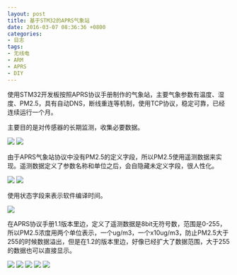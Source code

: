 ```yaml
---
layout: post
title: 基于STM32的APRS气象站
date: 2016-03-07 08:36:36 +0800
categories:
- 日志
tags:
- 无线电
- ARM
- APRS
- DIY
---
```


使用STM32开发板按照APRS协议手册制作的气象站，主要气象参数有温度、湿度、PM2.5，具有自动DNS，断线重连等机制，使用TCP协议，稳定可靠，已经连续运行一个月。

主要目的是对传感器的长期监测，收集必要数据。

![](https://github.com/bh3nvn/bh3nvn.github.io/raw/master/image/2016/2016-03-07-01.jpg)
![](https://github.com/bh3nvn/bh3nvn.github.io/raw/master/image/2016/2016-03-07-02.jpg)

由于APRS气象站协议中没有PM2.5的定义字段，所以PM2.5使用遥测数据来实现。遥测数据定义了参数名称和单位之后，会自隐藏未定义字段，很人性化。

![](https://github.com/bh3nvn/bh3nvn.github.io/raw/master/image/2016/2016-03-07-03.jpg)
![](https://github.com/bh3nvn/bh3nvn.github.io/raw/master/image/2016/2016-03-07-04.jpg)

使用状态字段来表示软件编译时间。

![](https://github.com/bh3nvn/bh3nvn.github.io/raw/master/image/2016/2016-03-07-05.jpg)

在APRS协议手册1.1版本里边，定义了遥测数据是8bit无符号数，范围是0-255，所以PM2.5浓度用两个单位表示，一个ug/m3，一个x10ug/m3，防止PM2.5大于255的时候数据溢出，但是在1.2的版本里边，好像已经扩大了数据范围，大于255的数据也可以直接显示。

![](https://github.com/bh3nvn/bh3nvn.github.io/raw/master/image/2016/2016-03-07-06.jpg)
![](https://github.com/bh3nvn/bh3nvn.github.io/raw/master/image/2016/2016-03-07-07.jpg)
![](https://github.com/bh3nvn/bh3nvn.github.io/raw/master/image/2016/2016-03-07-08.jpg)
![](https://github.com/bh3nvn/bh3nvn.github.io/raw/master/image/2016/2016-03-07-09.jpg)
![](https://github.com/bh3nvn/bh3nvn.github.io/raw/master/image/2016/2016-03-07-10.jpg)

